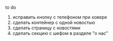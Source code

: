 to do

1. исправить кнопку с телефоном при ховере
2. сделать контейнер с одной новостью
3. сделать страницу с новостями
4. сделать секцию с шефом в разделе "о нас"
